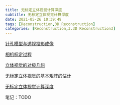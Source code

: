 ```yaml
---
title: 无标定立体视觉计算深度
subtitle: 无标定立体视觉计算深度
date: 2021-05-26 10:39:49
tags: [Reconstruction,3D Reconstruction]
categories: [Reconstruction,3.3D Reconstruction3]
---
```


[针孔模型与透视投影成像](https://mp.weixin.qq.com/s/i64sx0410bCD6C6QdELU_g)

[相机标定过程](https://mp.weixin.qq.com/s/v6SwXkcE_LqamXnNPrFsyA)

[立体视觉的对极几何](https://mp.weixin.qq.com/s/JW6rqzl46JyokqGeqKIuvg)

[无标定立体视觉的基本矩阵的估计](https://mp.weixin.qq.com/s/aODCzMwF4RQ4EM_OCHdh4w)

[无标定立体视觉计算深度](https://mp.weixin.qq.com/s/5_VcIq7ZvJfTiX3GQjJx9w)

笔记：TODO

<!--more-->